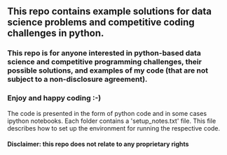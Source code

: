 ## This repo contains example solutions for data science problems and competitive coding challenges in python.

### This repo is for anyone interested in python-based data science and competitive programming challenges, their possible solutions, and examples of my code (that are not subject to a non-disclosure agreement).


### Enjoy and happy coding :-)

The code is presented in the form of python code and in some cases ipython notebooks.
Each folder contains a 'setup_notes.txt' file. This file describes how to set up the environment for running the respective code. 


#### Disclaimer: this repo does not relate to any proprietary rights 
